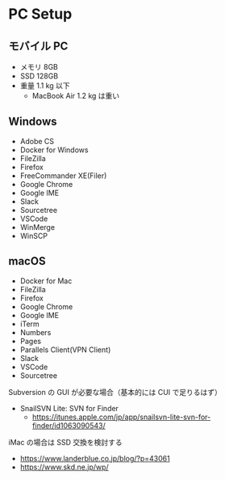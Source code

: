 # PC Setup

## モバイル PC

- メモリ 8GB
- SSD 128GB
- 重量 1.1 kg 以下
  - MacBook Air 1.2 kg は重い

## Windows

- Adobe CS
- Docker for Windows
- FileZilla
- Firefox
- FreeCommander XE(Filer)
- Google Chrome
- Google IME
- Slack
- Sourcetree
- VSCode
- WinMerge
- WinSCP

## macOS

- Docker for Mac
- FileZilla
- Firefox
- Google Chrome
- Google IME
- iTerm
- Numbers
- Pages
- Parallels Client(VPN Client)
- Slack
- VSCode
- Sourcetree

Subversion の GUI が必要な場合（基本的には CUI で足りるはず）

- SnailSVN Lite: SVN for Finder
  - <https://itunes.apple.com/jp/app/snailsvn-lite-svn-for-finder/id1063090543/>

iMac の場合は SSD 交換を検討する

- <https://www.landerblue.co.jp/blog/?p=43061>
- <https://www.skd.ne.jp/wp/>
